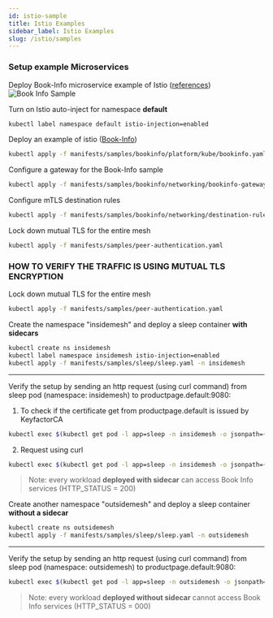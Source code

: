 ```yaml
---
id: istio-sample
title: Istio Examples
sidebar_label: Istio Examples
slug: /istio/samples
---
```


### Setup example Microservices

Deploy Book-Info microservice example of Istio ([references](https://istio.io/docs/examples/bookinfo/))
![Book Info Sample](https://istio.io/latest/docs/examples/bookinfo/withistio.svg)

Turn on Istio auto-inject for namespace **default**

```bash
kubectl label namespace default istio-injection=enabled
```

Deploy an example of istio ([Book-Info](https://istio.io/docs/examples/bookinfo/))

```bash
kubectl apply -f manifests/samples/bookinfo/platform/kube/bookinfo.yaml
```

Configure a gateway for the Book-Info sample

```bash
kubectl apply -f manifests/samples/bookinfo/networking/bookinfo-gateway.yaml
```

Configure mTLS destination rules

```bash
kubectl apply -f manifests/samples/bookinfo/networking/destination-rule-all-mtls.yaml
```

Lock down mutual TLS for the entire mesh

```bash
kubectl apply -f manifests/samples/peer-authentication.yaml
```

### HOW TO VERIFY THE TRAFFIC IS USING MUTUAL TLS ENCRYPTION

Lock down mutual TLS for the entire mesh

```bash
kubectl apply -f manifests/samples/peer-authentication.yaml
```

Create the namespace "insidemesh" and deploy a sleep container **with sidecars**

```bash
kubectl create ns insidemesh
kubectl label namespace insidemesh istio-injection=enabled
kubectl apply -f manifests/samples/sleep/sleep.yaml -n insidemesh
```

---

Verify the setup by sending an http request (using curl command) from sleep pod (namespace: insidemesh) to productpage.default:9080:

1. To check if the certificate get from productpage.default is issued by KeyfactorCA

```bash
kubectl exec $(kubectl get pod -l app=sleep -n insidemesh -o jsonpath={.items..metadata.name}) -c sleep -n insidemesh -- openssl s_client -showcerts -connect productpage.default:9080
```

2. Request using curl

```bash
kubectl exec $(kubectl get pod -l app=sleep -n insidemesh -o jsonpath={.items..metadata.name}) -c sleep -n insidemesh -- curl http://productpage.default:9080 -s -o /dev/null -w "sleep.insidemesh to http://productpage.default:9080: -> HTTP_STATUS: %{http_code}\n"
```

> Note: every workload **deployed with sidecar** can access Book Info services (HTTP_STATUS = 200)

Create another namespace "outsidemesh" and deploy a sleep container **without a sidecar**

```bash
kubectl create ns outsidemesh
kubectl apply -f manifests/samples/sleep/sleep.yaml -n outsidemesh
```

---

Verify the setup by sending an http request (using curl command) from sleep pod (namespace: outsidemesh) to productpage.default:9080:

```bash
kubectl exec $(kubectl get pod -l app=sleep -n outsidemesh -o jsonpath={.items..metadata.name}) -c sleep -n outsidemesh -- curl http://productpage.default:9080 -s -o /dev/null -w "sleep.outsidemesh to http://productpage.default:9080: -> HTTP_STATUS: %{http_code}\n"
```

> Note: every workload **deployed without sidecar** cannot access Book Info services (HTTP_STATUS = 000)
